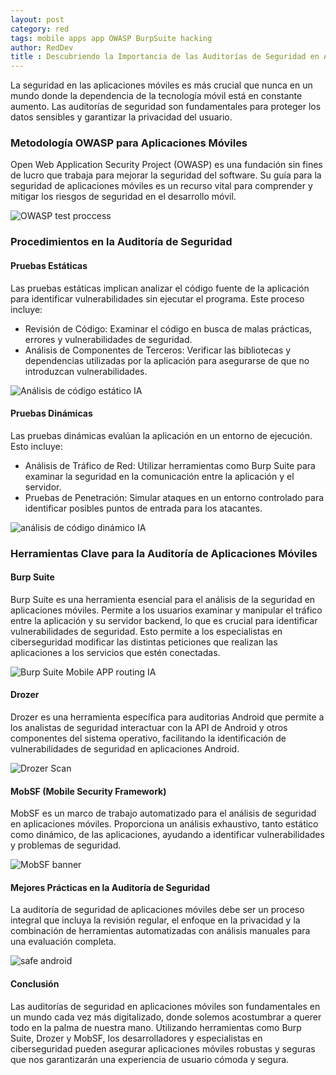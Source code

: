 ```yaml
---
layout: post
category: red
tags: mobile apps app OWASP BurpSuite hacking 
author: RedDev
title : Descubriendo la Importancia de las Auditorías de Seguridad en Aplicaciones Móviles
---
```


La seguridad en las aplicaciones móviles es más crucial que nunca en un mundo donde la dependencia de la tecnología móvil está en constante aumento. Las auditorías de seguridad son fundamentales para proteger los datos sensibles y garantizar la privacidad del usuario.

### Metodología OWASP para Aplicaciones Móviles
Open Web Application Security Project (OWASP) es una fundación sin fines de lucro que trabaja para mejorar la seguridad del software. Su guía para la seguridad de aplicaciones móviles es un recurso vital para comprender y mitigar los riesgos de seguridad en el desarrollo móvil.

<img src="https://github.com/reycotallo98/reycotallo98.github.io/assets/93315382/e22957c1-a145-4742-a9ee-40da7ab05839" alt="OWASP test proccess">

### Procedimientos en la Auditoría de Seguridad
#### Pruebas Estáticas
Las pruebas estáticas implican analizar el código fuente de la aplicación para identificar vulnerabilidades sin ejecutar el programa. Este proceso incluye:

- Revisión de Código: Examinar el código en busca de malas prácticas, errores y vulnerabilidades de seguridad.
- Análisis de Componentes de Terceros: Verificar las bibliotecas y dependencias utilizadas por la aplicación para asegurarse de que no introduzcan vulnerabilidades.

<img src="https://github.com/reycotallo98/reycotallo98.github.io/assets/93315382/c475ff25-098e-4374-894e-3db5d36f1c6b" alt="Análisis de código estático IA">

#### Pruebas Dinámicas
Las pruebas dinámicas evalúan la aplicación en un entorno de ejecución. Esto incluye:

- Análisis de Tráfico de Red: Utilizar herramientas como Burp Suite para examinar la seguridad en la comunicación entre la aplicación y el servidor.
- Pruebas de Penetración: Simular ataques en un entorno controlado para identificar posibles puntos de entrada para los atacantes.

<img src="https://github.com/reycotallo98/reycotallo98.github.io/assets/93315382/628b115b-3b20-4276-ac84-abb4a4a275f3" alt="análisis de código dinámico IA">

### Herramientas Clave para la Auditoría de Aplicaciones Móviles
#### Burp Suite
Burp Suite es una herramienta esencial para el análisis de la seguridad en aplicaciones móviles. Permite a los usuarios examinar y manipular el tráfico entre la aplicación y su servidor backend, lo que es crucial para identificar vulnerabilidades de seguridad. Esto permite a los especialistas en ciberseguridad modificar las distintas peticiones que realizan las aplicaciones a los servicios que estén conectadas.

<img src="https://github.com/reycotallo98/reycotallo98.github.io/assets/93315382/92e43b08-70ad-46c9-bd5d-34ce5f5e4332" alt="Burp Suite Mobile APP routing IA">


#### Drozer
Drozer es una herramienta específica para auditorias Android que permite a los analistas de seguridad interactuar con la API de Android y otros componentes del sistema operativo, facilitando la identificación de vulnerabilidades de seguridad en aplicaciones Android.

<img src="https://github.com/reycotallo98/reycotallo98.github.io/assets/93315382/22691a0e-a7a1-453b-b67a-4f0c4e36f1e8" alt="Drozer Scan">


#### MobSF (Mobile Security Framework)
MobSF es un marco de trabajo automatizado para el análisis de seguridad en aplicaciones móviles. Proporciona un análisis exhaustivo, tanto estático como dinámico, de las aplicaciones, ayudando a identificar vulnerabilidades y problemas de seguridad.

<img src="https://github.com/reycotallo98/reycotallo98.github.io/assets/93315382/f9bcd079-f67a-48c2-9dc5-23f7233e03e7" alt="MobSF banner">



#### Mejores Prácticas en la Auditoría de Seguridad
La auditoría de seguridad de aplicaciones móviles debe ser un proceso integral que incluya la revisión regular, el enfoque en la privacidad y la combinación de herramientas automatizadas con análisis manuales para una evaluación completa.

<img src="https://github.com/reycotallo98/reycotallo98.github.io/assets/93315382/4191b6b8-65ed-4663-bbd2-697b5d4294d8" alt="safe android">

#### Conclusión
Las auditorías de seguridad en aplicaciones móviles son fundamentales en un mundo cada vez más digitalizado, donde solemos acostumbrar a querer todo en la palma de nuestra mano. Utilizando herramientas como Burp Suite, Drozer y MobSF, los desarrolladores y especialistas en ciberseguridad pueden asegurar aplicaciones móviles robustas y seguras que nos garantizarán una experiencia de usuario cómoda y segura.

